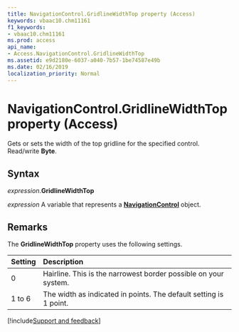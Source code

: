 ```yaml
---
title: NavigationControl.GridlineWidthTop property (Access)
keywords: vbaac10.chm11161
f1_keywords:
- vbaac10.chm11161
ms.prod: access
api_name:
- Access.NavigationControl.GridlineWidthTop
ms.assetid: e9d2180e-6037-a040-7b57-1be74587e49b
ms.date: 02/16/2019
localization_priority: Normal
---
```



# NavigationControl.GridlineWidthTop property (Access)

Gets or sets the width of the top gridline for the specified control. Read/write **Byte**.


## Syntax

_expression_.**GridlineWidthTop**

_expression_ A variable that represents a **[NavigationControl](Access.NavigationControl.md)** object.


## Remarks

The **GridlineWidthTop** property uses the following settings.

|Setting|Description|
|:-----|:-----|
|0| Hairline. This is the narrowest border possible on your system.|
|1 to 6|The width as indicated in points. The default setting is 1 point.|



[!include[Support and feedback](~/includes/feedback-boilerplate.md)]